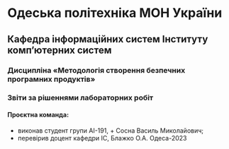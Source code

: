 # Одеська політехніка МОН України
## Кафедра інформаційних систем Інституту комп’ютерних систем
### Дисципліна «Методологія створення безпечних програмних продуктів»
### Звіти за рішеннями лабораторних робіт
#### Проєктна команда:
- виконав студент групи АІ-191, + Сосна Василь Миколайович;
- перевірив доцент кафедри ІС, Блажко О.А.
Одеса-2023
